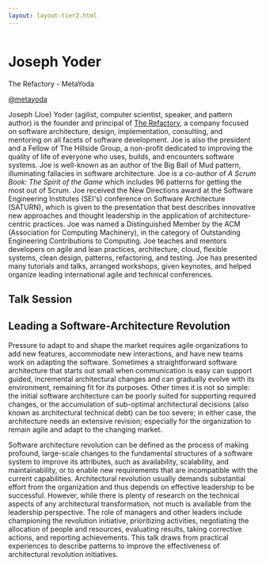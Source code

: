 ```yaml
---
layout: layout-tier2.html
---
```

<div class="container section featured-speaker">
   <div class="row">
     <div class="col-xs-12 col-sm-2 new-img-container">
       <img class="new-speaker-page-img joseph-yoder" />
       </div>
     <div class="col-xs-12 col-sm-10 copy-container">
       <h1 class="speaker-header">Joseph Yoder</h1>
       <span class="speaker-subtitle">The Refactory - MetaYoda</span>
       <p><a class="speaker-handle" href="https://twitter.com/metayoda" target="_blank">@metayoda</a></p>
       <p>Joseph (Joe) Yoder (agilist, computer scientist, speaker, and pattern author) is the founder and principal of <a href="https://www.refactory.com" target="_blank">The Refactory</a>, a company focused on software architecture, design, implementation, consulting, and mentoring on all facets of software development. Joe is also the president and a Fellow of The Hillside Group, a non-profit dedicated to improving the quality of life of everyone who uses, builds, and encounters software systems. Joe is well-known as an author of the Big Ball of Mud pattern, illuminating fallacies in software architecture. Joe is a co-author of <em>A Scrum Book: The Spirit of the Game</em> which includes 96 patterns for getting the most out of Scrum. Joe received the New Directions award at the Software Engineering Institutes (SEI's) conference on Software Architecture (SATURN), which is given to the presentation that best describes innovative new approaches and thought leadership in the application of architecture-centric practices. Joe was named a Distinguished Member by the ACM (Association for Computing Machinery), in the category of Outstanding Engineering Contributions to Computing. Joe teaches and mentors developers on agile and lean practices, architecture, cloud, flexible systems, clean design, patterns, refactoring, and testing. Joe has presented many tutorials and talks, arranged workshops, given keynotes, and helped organize leading international agile and technical conferences.</p>
       <h2>Talk Session</h2>
        <h2 class="gold">Leading a Software-Architecture Revolution</h2>
       <p>Pressure to adapt to and shape the market requires agile organizations to add new features, accommodate new interactions, and have new teams work on adapting the software. Sometimes a straightforward software architecture that starts out small when communication is easy can support guided, incremental architectural changes and can gradually evolve with its environment, remaining fit for its purposes. Other times it is not so simple: the initial software architecture can be poorly suited for supporting required changes, or the accumulation of sub-optimal architectural decisions (also known as architectural technical debt) can be too severe; in either case, the architecture needs an extensive revision; especially for the organization to remain agile and adapt to the changing market.</p>
        <p>Software architecture revolution can be defined as the process of making profound, large-scale changes to the fundamental structures of a software system to improve its attributes, such as availability, scalability, and maintainability, or to enable new requirements that are incompatible with the current capabilities. Architectural revolution usually demands substantial effort from the organization and thus depends on effective leadership to be successful. However, while there is plenty of research on the technical aspects of any architectural transformation, not much is available from the leadership perspective. The role of managers and other leaders include championing the revolution initiative, prioritizing activities, negotiating the allocation of people and resources, evaluating results, taking corrective actions, and reporting achievements. This talk draws from practical experiences to describe patterns to improve the effectiveness of architectural revolution initiatives.</p>
     </div>
   </div>
 </div>
